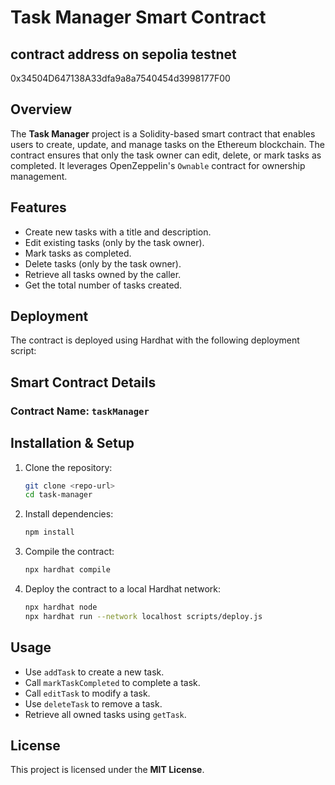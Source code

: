 
# Task Manager Smart Contract

## contract address on sepolia testnet 
0x34504D647138A33dfa9a8a7540454d3998177F00

## Overview
The **Task Manager** project is a Solidity-based smart contract that enables users to create, update, and manage tasks on the Ethereum blockchain. The contract ensures that only the task owner can edit, delete, or mark tasks as completed. It leverages OpenZeppelin's `Ownable` contract for ownership management.

## Features
- Create new tasks with a title and description.
- Edit existing tasks (only by the task owner).
- Mark tasks as completed.
- Delete tasks (only by the task owner).
- Retrieve all tasks owned by the caller.
- Get the total number of tasks created.

## Deployment
The contract is deployed using Hardhat with the following deployment script:



## Smart Contract Details

### Contract Name: `taskManager`


## Installation & Setup

1. Clone the repository:
   ```sh
   git clone <repo-url>
   cd task-manager
   ```
2. Install dependencies:
   ```sh
   npm install
   ```
3. Compile the contract:
   ```sh
   npx hardhat compile
   ```
4. Deploy the contract to a local Hardhat network:
   ```sh
   npx hardhat node
   npx hardhat run --network localhost scripts/deploy.js
   ```

## Usage
- Use `addTask` to create a new task.
- Call `markTaskCompleted` to complete a task.
- Call `editTask` to modify a task.
- Use `deleteTask` to remove a task.
- Retrieve all owned tasks using `getTask`.

## License
This project is licensed under the **MIT License**.

